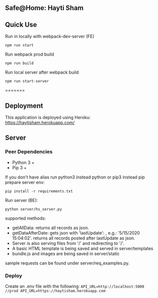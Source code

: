 ## Safe@Home: Hayti Sham

## Quick Use

Run in locally with webpack-dev-server (FE)

```
npm run start
```

Run webpack prod build
```
npm run build
```

Run local server after webpack build

```
npm run start-server
```
 
=======
## Deployment
This application is deployed using Heroku:
https://haytisham.herokuapp.com/


##
## Server
### Peer Dependencies
 - Python 3 +
 - Pip 3 +
 
 If you don't have alias run python3 instead python or pip3 instead pip
prepare server env:
```
pip install -r requirements.txt
```


Run server (BE):
```
python server/hs_server.py
``` 
supported methods:
* getAllData: returns all records as json.
* getDataAfterDate: gets json with 'lastUpdate': <timestamp>, e.g.: '5/15/2020 15:04:02'. returns all records posted after lastUpdate as json. 
 * Server is also serving files from '/' and redirecting to '/'.
 * A basic HTML template is being saved and served in server/templates
 * bundle.js and images are being saved in server/static
   
sample requests can be found under server/req_examples.py. 

### Deploy
Create an .env file with the following: 
     ```
     API_URL=http://localhost:5000
     //prod API_URL=https://haytisham.herokuapp.com
     ```


